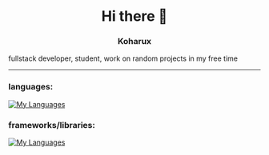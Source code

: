 <h1 align="center">Hi there 👋</h1>

<h3 align="center">Koharux</h3>
fullstack developer, student, work on random projects in my free time

---

<h3 align="left">languages:</h3>

[![My Languages](https://skillicons.dev/icons?i=ts,rust,py,js,html,go,cpp,cs)](https://skillicons.dev)

<h3 align="left">frameworks/libraries:</h3>

[![My Languages](https://skillicons.dev/icons?i=flask,react,tauri,vue,discordjs,fastapi)](https://skillicons.dev)

